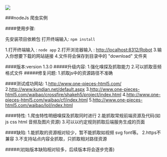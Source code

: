 ![](http://cdnweb.b5m.com/web/cmsphp/article/201506/5baab4b432ec7c1f2b6cdfc32b1563a1.jpg)

###nodeJs 爬虫实例

####使用步骤:

先安装项目依赖包 打开终端输入: `npm install`

1.打开终端输入 : `node app`
2.打开浏览器输入 : [http://localhost:8312/Robot](http://localhost:8312/Robot)
3.输入你想要下载的网站链接
4.文件将会保存到目录中的 "download" 文件夹

####版本:version 1.3.0
#####升级内容:
1.强化嗅探及抓取能力
2.可以抓取音频格式文件
#####修复问题:
1.抓取js中的资源路径不准确

####测试成功网站:
1.http://www.one-pieces-html5.com/
2.http://www.kundian.net/default.aspx
3.http://www.one-pieces-html5.com/waibao/crossfire/shakeh5/project/index.html
4.http://www.one-pieces-html5.com/waibao/cf/index.html
5.http://www.one-pieces-html5.com/waibao/lol/index.html

####特性:
1.爬虫特性明细嗅探及抓取同时进行
2.能抓取常规前端资源及代码(如 js css html 音频及图片资源)
3.可以以约定规则抓取后端服务生成的页面

####缺陷:
1.能抓取的资源相对较少，暂不能抓取如视频 svg font等。
2.https不兼容
3.不支持站点内容全抓取，只抓取相对路径资源

#####(初始版本缺陷相对较多，后续版本将会逐步完善)
